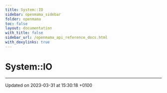 ```yaml
---
title: System::IO
sidebar: openmama_sidebar
folder: openmama
toc: false
layout: documentation
with_title: false
sidebar_url: /openmama_api_reference_docs.html
with_doxylinks: true
---
```


# System::IO








-------------------------------

Updated on 2023-03-31 at 15:30:18 +0100